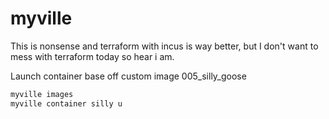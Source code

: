 # myville

This is nonsense and terraform with incus is way better, but I don't want to mess with terraform today so hear i am.

Launch container base off custom image 005_silly_goose
```bash
myville images
myville container silly u

```